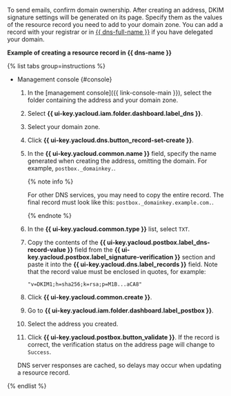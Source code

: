 To send emails, confirm domain ownership. After creating an address, DKIM signature settings will be generated on its page. Specify them as the values of the resource record you need to add to your domain zone. You can add a record with your registrar or in [{{ dns-full-name }}](../../dns/) if you have delegated your domain.

**Example of creating a resource record in {{ dns-name }}**

{% list tabs group=instructions %}

- Management console {#console}

    1. In the [management console]({{ link-console-main }}), select the folder containing the address and your domain zone.
    1. Select **{{ ui-key.yacloud.iam.folder.dashboard.label_dns }}**.
    1. Select your domain zone.
    1. Click **{{ ui-key.yacloud.dns.button_record-set-create }}**.
    1. In the **{{ ui-key.yacloud.common.name }}** field, specify the name generated when creating the address, omitting the domain. For example, `postbox._domainkey.`.

        {% note info %}

        For other DNS services, you may need to copy the entire record. The final record must look like this: `postbox._domainkey.example.com.`.

        {% endnote %}

    1. In the **{{ ui-key.yacloud.common.type }}** list, select `TXT`.
    1. Copy the contents of the **{{ ui-key.yacloud.postbox.label_dns-record-value }}** field from the **{{ ui-key.yacloud.postbox.label_signature-verification }}** section and paste it into the **{{ ui-key.yacloud.dns.label_records }}** field. Note that the record value must be enclosed in quotes, for example:

        ```text
        "v=DKIM1;h=sha256;k=rsa;p=M1B...aCA8"
        ```

    1. Click **{{ ui-key.yacloud.common.create }}**.
    1. Go to **{{ ui-key.yacloud.iam.folder.dashboard.label_postbox }}**.
    1. Select the address you created.
    1. Click **{{ ui-key.yacloud.postbox.button_validate }}**. If the record is correct, the verification status on the address page will change to `Success`.

    DNS server responses are cached, so delays may occur when updating a resource record.

{% endlist %}
